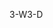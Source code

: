 <span data-ttu-id="9e557-101">3-W</span><span class="sxs-lookup"><span data-stu-id="9e557-101">3-D</span></span>